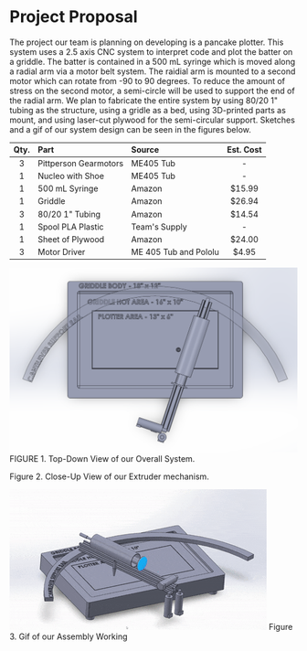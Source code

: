 # Project Proposal
The project our team is planning on developing is a pancake plotter. This system uses a 2.5 axis CNC system to interpret code and plot the batter on a griddle. 
The batter is contained in a 500 mL syringe which is moved along a radial arm via a motor belt system. The raidial arm is mounted to a second motor
which can rotate from -90 to 90 degrees. To reduce the amount of stress on the second motor, a semi-circle will be used to support the end of the radial 
arm. We plan to fabricate the entire system by using 80/20 1" tubing as the structure, using a gridle as a bed, using 3D-printed parts as mount, and
using laser-cut plywood for the semi-circular support. Sketches and a gif of our system design can be seen in the figures below.

| Qty. | Part                  | Source                | Est. Cost |
|:----:|:----------------------|:----------------------|:---------:|
|  3   | Pittperson Gearmotors | ME405 Tub             |     -     |
|  1   | Nucleo with Shoe      | ME405 Tub             |     -     |
|  1   | 500 mL Syringe        | Amazon                |   $15.99  |
|  1   | Griddle               | Amazon                |   $26.94  |
|  3   | 80/20 1" Tubing       | Amazon                |   $14.54  |
|  1   | Spool PLA Plastic     | Team's Supply         |     -     |
|  1   | Sheet of Plywood      | Amazon                |   $24.00  |
|  3   | Motor Driver          | ME 405 Tub and Pololu |   $4.95   |


![top down view](https://github.com/jfrabosi/Term-Project/blob/main/docs/TopView.PNG)
FIGURE 1. Top-Down View of our Overall System.



Figure 2. Close-Up View of our Extruder mechanism.




![gif of the assembly](https://github.com/jfrabosi/Term-Project/blob/main/docs/MechanismGif.gif)
Figure 3. Gif of our Assembly Working
